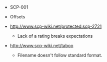 

* SCP-001
* Offsets

* http://www.scp-wiki.net/protected:scp-2721
  * Lack of a rating breaks expectations

* http://www.scp-wiki.net/taboo
  * Filename doesn't follow standard format.

